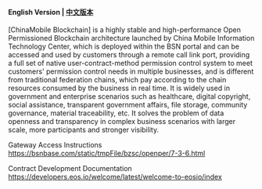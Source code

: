 #### English Version | [中文版本](README_CN.md)

[ChinaMobile Blockchain] is a highly stable and high-performance Open Permissioned Blockchain architecture launched by China Mobile Information Technology Center, which is deployed within the BSN portal and can be accessed and used by customers through a remote call link port, providing a full set of native user-contract-method permission control system to meet customers' permission control needs in multiple businesses, and is different from traditional federation chains, which pay according to the chain resources consumed by the business in real time. It is widely used in government and enterprise scenarios such as healthcare, digital copyright, social assistance, transparent government affairs, file storage, community governance, material traceability, etc. It solves the problem of data openness and transparency in complex business scenarios with larger scale, more participants and stronger visibility.

Gateway Access Instructions https://bsnbase.com/static/tmpFile/bzsc/openper/7-3-6.html

Contract Development Documentation https://developers.eos.io/welcome/latest/welcome-to-eosio/index
